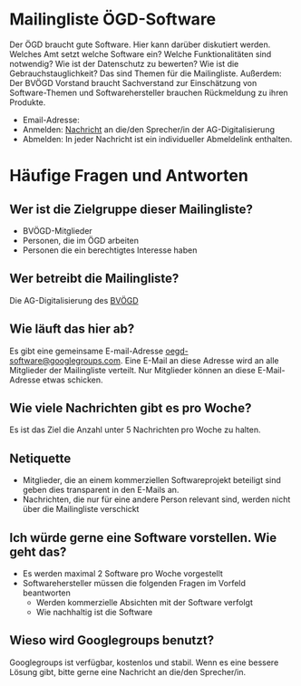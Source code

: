# Mailingliste ÖGD-Software 
Der ÖGD braucht gute Software. Hier kann darüber diskutiert werden. Welches Amt setzt welche Software ein? Welche Funktionalitäten sind notwendig? Wie ist der Datenschutz zu bewerten? Wie ist die Gebrauchstauglichkeit? Das sind Themen für die Mailingliste. Außerdem: Der BVÖGD Vorstand braucht Sachverstand zur Einschätzung von Software-Themen und Softwarehersteller brauchen Rückmeldung zu ihren Produkte.

* Email-Adresse: 
* Anmelden: [Nachricht](https://groups.google.com/forum/#!contactowner/oegd-software) an die/den Sprecher/in der AG-Digitalisierung 
* Abmelden: In jeder Nachricht ist ein individueller Abmeldelink enthalten.

# Häufige Fragen und Antworten

## Wer ist die Zielgruppe dieser Mailingliste?
* BVÖGD-Mitglieder
* Personen, die im ÖGD arbeiten
* Personen die ein berechtigtes Interesse haben

## Wer betreibt die Mailingliste?
Die AG-Digitalisierung des [BVÖGD](https://www.bvoegd.de/)

## Wie läuft das hier ab?
Es gibt eine gemeinsame E-mail-Adresse [oegd-software@googlegroups.com](mailto:oegd-software@googlegroups.com). Eine E-Mail an diese Adresse wird an alle Mitglieder der Mailingliste verteilt. Nur Mitglieder können an diese E-Mail-Adresse etwas schicken.

## Wie viele Nachrichten gibt es pro Woche?
Es ist das Ziel die Anzahl unter 5 Nachrichten pro Woche zu halten.

## Netiquette
* Mitglieder, die an einem kommerziellen Softwareprojekt beteiligt sind geben dies transparent in den E-Mails an.
* Nachrichten, die nur für eine andere Person relevant sind, werden nicht über die Mailingliste verschickt

## Ich würde gerne eine Software vorstellen. Wie geht das?
- Es werden maximal 2 Software pro Woche vorgestellt
- Softwarehersteller müssen die folgenden Fragen im Vorfeld beantworten
  - Werden kommerzielle Absichten mit der Software verfolgt
  - Wie nachhaltig ist die Software

## Wieso wird Googlegroups benutzt?
Googlegroups ist verfügbar, kostenlos und stabil. Wenn es eine bessere Lösung gibt, bitte gerne eine Nachricht an die/den Sprecher/in.

